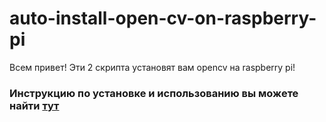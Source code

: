 # auto-install-open-cv-on-raspberry-pi
Всем привет! Эти 2 скрипта установят вам opencv на raspberry pi! 

### Инструкцию по установке и использованию вы можете найти <a href=https://darksploit.su/threads/754/> тут </a>

